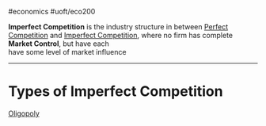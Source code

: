 #economics #uoft/eco200 

**Imperfect Competition** is the industry structure in between [Perfect Competition](Perfect%20Competition) and [Imperfect Competition](.md), where no firm has complete **Market Control**, but have each  
have some level of market influence

---
# Types of Imperfect Competition
[Oligopoly](Oligopoly)